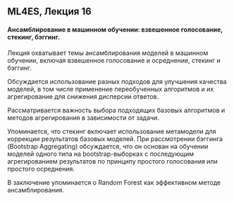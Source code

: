 ## ML4ES, Лекция 16

#### Ансамблирование в машинном обучении: взвешенное голосование, стекинг, бэггинг.



Лекция охватывает темы ансамблирования моделей в машинном обучении, включая взвешенное голосование и осреднение, стекинг и бэггинг.

Обсуждается использование разных подходов для улучшения качества моделей, в том числе применение переобученных алгоритмов и их агрегирование для снижения дисперсии ответов.

Рассматривается важность выбора подходящих базовых алгоритмов и методов агрегирования в зависимости от задачи.

Упоминается, что стекинг включает использование метамодели для коррекции результатов базовых моделей. При рассмотрении бэггинга (Bootstrap Aggregating) обсуждается, что он основан на обучении моделей одного типа на bootstrap-выборках с последующим агрегированием результатов по принципу простого голосования или простого осреднения.

В заключение упоминается о Random Forest как эффективном методе ансамблирования.
